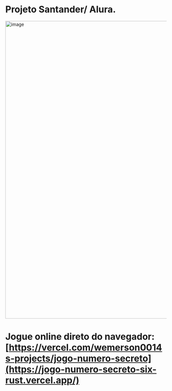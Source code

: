 # Projeto Santander/ Alura.

<img width="1919" height="927" alt="image" src="https://github.com/user-attachments/assets/738d1275-8121-4216-9c28-0637d1e48b4c" />

# Jogue online direto do navegador: [https://vercel.com/wemerson0014s-projects/jogo-numero-secreto](https://jogo-numero-secreto-six-rust.vercel.app/)
